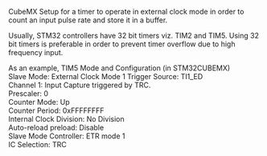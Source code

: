 CubeMX Setup for a timer to operate in external clock mode in order to count an input pulse rate and store it in a buffer.

Usually, STM32 controllers have 32 bit timers viz. TIM2 and TIM5. 
Using 32 bit timers is preferable in order to prevent timer overflow due to high frequency input. 

As an example, TIM5 Mode and Configuration (in STM32CUBEMX)  
Slave Mode: External Clock Mode 1
Trigger Source: TI1_ED  
Channel 1: Input Capture triggered by TRC.  
Prescaler: 0  
Counter Mode: Up  
Counter Period: 0xFFFFFFFF  
Internal Clock Division: No Division  
Auto-reload preload: Disable  
Slave Mode Controller: ETR mode 1  
IC Selection: TRC  


